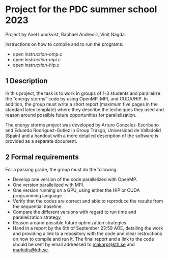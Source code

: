 # Project for the PDC summer school 2023

Project by Axel Lundkvist, Raphael Andreolli, Vinit Nagda.

Instructions on how to compile and to run the programs:
- open *instruction-omp.c*
- open *instruction-mpi.c*
- open *instruction-hip.c*

## 1 Description
In this project, the task is to work in groups of 1-3 students and parallelize the
”energy storms” code by using OpenMP, MPI, and CUDA/HIP. In addition,
the group must write a short report (maximum five pages in the standard latex
template) where they describe the techniques they used and reason around
possible future opportunities for parallelization.

The energy storms project was developed by Arturo Gonzalez-Escribano and
Eduardo Rodriguez-Gutiez in Group Trasgo, Universidad de Valladolid (Spain)
and a handout with a more detailed description of the software is provided as a
separate document.

## 2 Formal requirements
For a passing grade, the group must do the following.
- Develop one version of the code parallelized with OpenMP.
- One version parallelized with MPI.
- One version running on a GPU, using either the HIP or CUDA programming
language.
- Verify that the codes are correct and able to reproduce the results from
the sequential baseline.
- Compare the different versions with regard to run time and parallelization
strategy.
- Reason around possible future optimization strategies.
- Hand in a report by the 6th of September 23:59 AOE, detailing the work
and providing a link to a repository with the code and clear instructions on
how to compile and run it. The final report and a link to the code should
be sent by email addressed to makarp@kth.se and markidis@kth.se.
